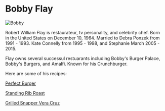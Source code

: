 # **Bobby Flay**
![Bobby](https://encrypted-tbn0.gstatic.com/images?q=tbn:ANd9GcSkCW9YCPV3OuInBQEUb8SIOZGTNJ3Y4_BuyX6VwWmrG388pYTna2IOg5lUy79x7bMo01I&usqp=CAU)

Robert William Flay is restaurateur, tv personality, and celebrity chef. Born in the United States on December 10, 1964. Married to Debra Ponzek from 1991 - 1993.
Kate Connelly from 1995 - 1998, and Stephanie March 2005 - 2015. 

Flay owns several successul restuarants including Bobby's Burger Palace, Bobby's Burgers, and Amalfi. Known for his Crunchburger.

Here are some of his recipes:

[Perfect Burger](./perfectBurger.md)

[Standing Rib Roast](./standingRibRoast.md)

[Grilled Snapper Vera Cruz](./grilledSnapperVeraCruz.md)

